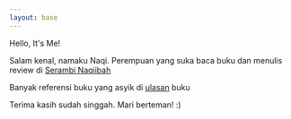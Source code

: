 ```yaml
---
layout: base
---
```

Hello, It's Me!

Salam kenal, namaku Naqi. Perempuan yang suka baca buku dan menulis review di [Serambi Naqiibah](https://www.naqiibah.com/)

Banyak referensi buku yang asyik di [ulasan](https://www.naqiibah.com/search/label/Ulasan) buku

Terima kasih sudah singgah. Mari berteman! :)
